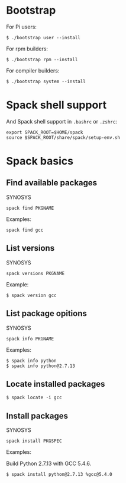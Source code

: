 Bootstrap
=======

For Pi users:

	$ ./bootstrap user --install

For rpm builders:

	$ ./bootstrap rpm --install

For compiler builders:

	$ ./bootstrap system --install

Spack shell support
======

And Spack shell support in `.bashrc` or `.zshrc`:

	export SPACK_ROOT=$HOME/spack
	source $SPACK_ROOT/share/spack/setup-env.sh

Spack basics
=======

Find available packages
------

SYNOSYS
	
	spack find PKGNAME 

Examples:

	spack find gcc	

List versions
------

SYNOSYS

	spack versions PKGNAME

Example:

	$ spack version gcc

List package opitions
------

SYNOSYS

	spack info PKGNAME	

Examples:

	$ spack info python
	$ spack info python@2.7.13 

Locate installed packages
-----

	$ spack locate -i gcc
	
Install packages
------

SYNOSYS

	spack install PKGSPEC

Examples:

Build Python 2.7.13 with GCC 5.4.6.
	
	$ spack install python@2.7.13 %gcc@5.4.0
